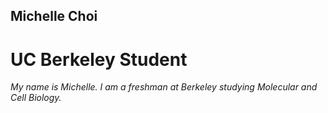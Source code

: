 ## Michelle Choi
# UC Berkeley Student
*My name is Michelle. I am a freshman at Berkeley studying Molecular and Cell Biology.*
